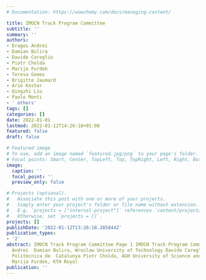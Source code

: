 ```yaml
---
# Documentation: https://wowchemy.com/docs/managing-content/

title: IMOCN Track Program Committee
subtitle: ''
summary: ''
authors:
- Dragos Andrei
- Damian Bulira
- Davide Careglio
- Piotr Cholda
- Marija Furdek
- Teresa Gomes
- Brigitte Jaumard
- Arie Koster
- Qingzhi Liu
- Paolo Monti
- ' others'
tags: []
categories: []
date: 2022-01-01
lastmod: 2022-01-12T14:26:18+01:00
featured: false
draft: false

# Featured image
# To use, add an image named `featured.jpg/png` to your page's folder.
# Focal points: Smart, Center, TopLeft, Top, TopRight, Left, Right, BottomLeft, Bottom, BottomRight.
image:
  caption: ''
  focal_point: ''
  preview_only: false

# Projects (optional).
#   Associate this post with one or more of your projects.
#   Simply enter your project's folder or file name without extension.
#   E.g. `projects = ["internal-project"]` references `content/project/deep-learning/index.md`.
#   Otherwise, set `projects = []`.
projects: []
publishDate: '2022-01-12T13:26:18.285844Z'
publication_types:
- '2'
abstract: IMOCN Track Program Committee Page 1 IMOCN Track Program Committee Dragos
  Andrei  Damian Bulira, Wroclaw University of Technology Davide Careglio, Universitat
  Politècnica de  Catalunya Piotr Cholda, AGH University of Science and Technology
  Marija Furdek, KTH Royal
publication: ''
---
```

